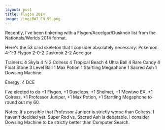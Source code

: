```yaml
---
layout: post
title: Flygon 2014
image: /img/BW7_EN_99.png
---
```

Recently, I've been tinkering with a Flygon/Accelgor/Dusknoir list from the Nationals/Worlds 2014 format.

Here's the 53 card skeleton that I consider absolutely necessary:
Pokemon:
4-1-3 Flygon
2-0-2 Dusknoir
2-2 Accelgor

Trainers:
4 Skyla
4 N
2 Colress
4 Tropical Beach
4 Ultra Ball
4 Rare Candy
4 Float Stone
3 Level Ball
1 Max Potion
1 Startling Megaphone
1 Sacred Ash
1 Dowsing Machine

Energy:
4 DCE

I've elected to do +1 Flygon, +1 Dusclops, +1 Shelmet, +1 Mewtwo EX, +1 Colress, +1 Professor Juniper, +1 Max Potion, +1 Startling Megaphone to round out my 60.

Notes: 
It's possible that Professor Juniper is strictly worse than Colress. I haven't decided yet.
Super Rod vs. Sacred Ash is debatable.
I consider Dowsing Machine to be strictly better than Computer Search.
